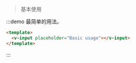 > 基本使用

:::demo 最简单的用法。

```html
<template>
  <v-input placeholder="Basic usage"></v-input>
</template>
```
:::